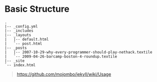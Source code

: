 # Basic Structure
	.  
	|-- _config.yml  
	|-- _includes  
	|-- _layouts  
	|   |-- default.html  
	|   `-- post.html  
	|-- _posts  
	|   |-- 2007-10-29-why-every-programmer-should-play-nethack.textile  
	|   `-- 2009-04-26-barcamp-boston-4-roundup.textile  
	|-- _site  
	`-- index.html
> https://github.com/mojombo/jekyll/wiki/Usage
